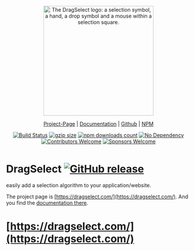 <p align="center" style="text-align: center" >
  <a href="https://DragSelect.com/">
    <picture>
      <source media="(prefers-color-scheme: light)" srcset="https://dragselect.com/img/dragselect-logo.png">
      <source media="(prefers-color-scheme: dark)" srcset="https://dragselect.com/img/dragselect-logo-alt.png">
      <img alt="The DragSelect logo: a selection symbol, a hand, a drop symbol and a mouse within a selection square." width="300" src="https://dragselect.com/img/dragselect-logo.png">
    </picture>
  </a>
</p>
<p align="center" style="text-align: center">
  <a href="https://dragselect.com/">Project-Page</a> |
  <a href="https://dragselect.com/docs/intro">Documentation</a> |
  <a href="https://github.com/ThibaultJanBeyer/DragSelect/">Github</a> | 
  <a href="https://www.npmjs.com/package/dragselect">NPM</a>
</p>
<p align="center" style="text-align: center; margin-bottom: 50px;">
<a href="https://github.com/ThibaultJanBeyer/DragSelect/actions"><img alt="Build Status" src="https://github.com/ThibaultJanBeyer/DragSelect/actions/workflows/github-actions-build.yml/badge.svg"></a>
<a href="https://unpkg.com/dragselect@latest/dist/ds.min.js"><img alt="gzip size" src="https://img.badgesize.io/https://unpkg.com/dragselect@latest/dist/ds.min.js?compression=gzip"></a>
<a href="https://www.npmjs.com/package/dragselect"><img alt="npm downloads count" src="https://img.shields.io/npm/dt/dragselect.svg"></a>
<a href="https://github.com/ThibaultJanBeyer/DragSelect/blob/master/DragSelect/package.json"><img alt="No Dependency" src="https://img.shields.io/badge/dependencies-none-informational"></a>
<a href="https://github.com/ThibaultJanBeyer/DragSelect/blob/master/CONTRIBUTING.md"><img alt="Contributors Welcome" src="https://img.shields.io/badge/contributors-welcome-blueviolet"></a>
<a href="https://github.com/sponsors/ThibaultJanBeyer"><img alt="Sponsors Welcome" src="https://img.shields.io/badge/sponsors-welcome-blueviolet"></a>
</p>

# DragSelect [![GitHub release](https://img.shields.io/github/release/ThibaultJanBeyer/DragSelect.svg)](https://GitHub.com/ThibaultJanBeyer/DragSelect/releases/)

easily add a selection algorithm to your application/website.

The project page is [https://dragselect.com/](https://dragselect.com/). And you find the [documentation there](http://dragselect.com/docs/intro).

# [https://dragselect.com/](https://dragselect.com/)
